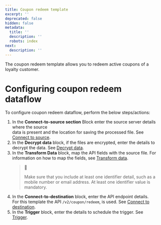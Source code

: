 ```yaml
---
title: Coupon redeem template
excerpt: ''
deprecated: false
hidden: false
metadata:
  title: ''
  description: ''
  robots: index
next:
  description: ''
---
```

The coupon redeem template allows you to redeem active coupons of a loyalty customer.

# Configuring coupon redeem dataflow

To configure coupon redeem dataflow, perform the below steps/actions:

1. In the **Connect-to-source section** <Glossary>Block</Glossary> enter the source server details where the source\
   data is present and the location for saving the processed file. See [Connect to source](https://docs.capillarytech.com/docs/configure-actions#connect-to-source).
2. In the **Decrypt data** block, if the files are encrypted, enter the details to decrypt the data. See [Decrypt data](https://docs.capillarytech.com/docs/configure-actions#decrypt-data). 
3. In the **Transform Data** block, map the API fields with the source file. For information on how to map the fields, see [Transform data](https://docs.capillarytech.com/docs/configure-actions#transform-data). 
   > 🚧
   >
   > Make sure that you include at least one identifier detail, such as a mobile number or email address. At least one identifier value is mandatory.
4. In the **Connect-to-destination** block, enter the API endpoint details.\
   For this template the API `/v2/coupon/redeem`, is used.  See [Connect to destination](https://docs.capillarytech.com/docs/configure-actions#connect-to-destination).
5. In the **Trigger** block, enter the details to schedule the trigger. See [Trigger](https://docs.capillarytech.com/docs/configure-actions#schedule-trigger).
